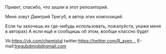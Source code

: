 Привет, спасибо, что зашли в этот репозиторий.

Меня зовут Дмитрий Трегуб, я автор этих композиций.

Если ты захочешь их где-нибудь использовать, пожалуйста, укажи меня в авторах)
А если ещё и сообщишь об этом, вообще классно будет

Vk:https://vk.com/chemistal
twitter:https://twitter.com/R_aven__
E-mail:tregubdmjob@gmail.com
